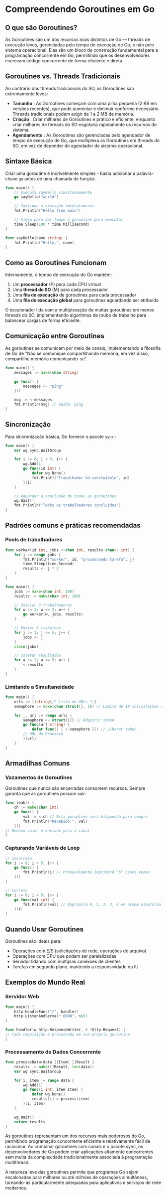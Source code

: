 # Compreendendo Goroutines em Go

## O que são Goroutines?

As Goroutines são um dos recursos mais distintos de Go — threads de execução leves, gerenciadas pelo tempo de execução de Go, e não pelo sistema operacional. Elas são um bloco de construção fundamental para a programação concorrente em Go, permitindo que os desenvolvedores escrevam código concorrente de forma eficiente e direta.

## Goroutines vs. Threads Tradicionais

Ao contrário das threads tradicionais do SO, as Goroutines são extremamente leves:

* **Tamanho** : As Goroutines começam com uma pilha pequena (2 KB em versões recentes), que pode aumentar e diminuir conforme necessário. Threads tradicionais podem exigir de 1 a 2 MB de memória.
* **Criação** : Criar milhares de Goroutines é prático e eficiente, enquanto criar milhares de threads do SO esgotaria rapidamente os recursos do sistema.
* **Agendamento** : As Goroutines são gerenciadas pelo agendador de tempo de execução de Go, que multiplexa as Goroutines em threads do SO, em vez de depender do agendador do sistema operacional.

## Sintaxe Básica

Criar uma goroutine é incrivelmente simples - basta adicionar a palavra-chave `go` antes de uma chamada de função:

```go
func main() {
    // Executa sayHello simultaneamente
    go sayHello("world")

    // Continua a execução imediatamente
    fmt.Println("Hello from main")

    // Sleep para dar tempo à goroutine para executar
    time.Sleep(100 * time.Millisecond)
}

func sayHello(name string) {
    fmt.Println("Hello,", name)
}
```

## Como as Goroutines Funcionam

Internamente, o tempo de execução do Go mantém:

1. Um **processador** (P) para cada CPU virtual
2. Uma **thread do SO** (M) para cada processador
3. Uma **fila de execução** de goroutines para cada processador
4. Uma **fila de execução global** para goroutines aguardando ser atribuído

O escalonador lida com a multiplexação de muitas goroutines em menos threads do SO, implementando algoritmos de roubo de trabalho para balancear cargas de forma eficiente.

## Comunicação entre Goroutines

As goroutines se comunicam por meio de canais, implementando a filosofia de Go de "Não se comunique compartilhando memória; em vez disso, compartilhe memória comunicando-se".

```go
func main() {
    messages := make(chan string)

    go func() {
        messages <- "ping"
    }()

    msg := <-messages
    fmt.Println(msg) // Saída: ping
}
```

## Sincronização

Para sincronização básica, Go fornece o pacote `sync` :

```go
func main() {
    var wg sync.WaitGroup

    for i := 0; i < 5; i++ {
        wg.Add(1)
        go func(id int) {
            defer wg.Done()
            fmt.Printf("Trabalhador %d concluído\n", id)
        }(i)
    }

    // Aguardar a conclusão de todas as goroutines
    wg.Wait()
    fmt.Println("Todos os trabalhadores concluídos")
}
```

## Padrões comuns e práticas recomendadas

### Pools de trabalhadores

```go
func worker(id int, jobs <-chan int, results chan<- int) {
    for j := range jobs {
        fmt.Println("worker", id, "processando tarefa", j)
        time.Sleep(time.Second)
        results <- j * 2
    }
}

func main() {
    jobs := make(chan int, 100)
    results := make(chan int, 100)

    // Iniciar 3 trabalhadores
    for w := 1; w <= 3; w++ {
        go worker(w, jobs, results)
    }

    // Enviar 5 trabalhos
    for j := 1; j <= 5; j++ {
        jobs <- j
    }
    close(jobs)

    // Coletar resultados
    for a := 1; a <= 5; a++ {
        <-results
    }
}
```

### Limitando a Simultaneidade

```go
func main() {
    urls := []string{/* lista de URLs */}
    semaphore := make(chan struct{}, 10) // Limite de 10 solicitações simultâneas

    for _, url := range urls {
        semaphore <- struct{}{} // Adquirir token
        go func(url string) {
            defer func() { <-semaphore }() // Liberar token
        // URL do Processo
        }(url)
    }
}
```

## Armadilhas Comuns

### Vazamentos de Goroutines

Goroutines que nunca são encerradas consomem recursos. Sempre garanta que as goroutines possam sair:

```go
func leak() {
    ch := make(chan int)
    go func() {
        val := <-ch // Esta goroutine será bloqueada para sempre
        fmt.Println("Recebido:", val)
    }()
// Nenhum valor é enviado para o canal
}
```

### Capturando Variáveis ​​de Loop

```go
// Incorreto
for i := 0; i < 5; i++ {
    go func() {
        fmt.Println(i) // Provavelmente imprimirá "5" cinco vezes
    }()
}

// Correto
for i := 0; i < 5; i++ {
    go func(val int) {
        fmt.Println(val) // Imprimirá 0, 1, 2, 3, 4 em ordem aleatória
    }(i)
}
```

## Quando Usar Goroutines

Goroutines são ideais para:

* Operações com E/S (solicitações de rede, operações de arquivo)
* Operações com CPU que podem ser paralelizadas
* Servidor lidando com múltiplas conexões de clientes
* Tarefas em segundo plano, mantendo a responsividade da IU

## Exemplos do Mundo Real

### Servidor Web

```go
func main() {
    http.HandleFunc("/", handler)
    http.ListenAndServe(":8080", nil)
}

func handler(w http.ResponseWriter, r *http.Request) {
// Cada requisição é processada em sua própria goroutine
}
```

### Processamento de Dados Concorrente

```go
func processData(data []Item) []Result {
    results := make([]Result, len(data))
    var wg sync.WaitGroup

    for i, item := range data {
        wg.Add(1)
        go func(i int, item Item) {
            defer wg.Done()
            results[i] = process(item)
        }(i, item)
    }

    wg.Wait()
    return results
}
```

As goroutines representam um dos recursos mais poderosos do Go, permitindo programação concorrente eficiente e relativamente fácil de raciocinar. Ao combinar goroutines com canais e o pacote sync, os desenvolvedores de Go podem criar aplicações altamente concorrentes sem muita da complexidade tradicionalmente associada à programação multithread.

A natureza leve das goroutines permite que programas Go sejam escalonados para milhares ou até milhões de operações simultâneas, tornando-as particularmente adequadas para aplicativos e serviços de rede modernos.
